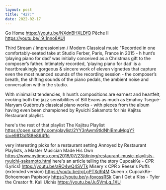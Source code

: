 ```yaml
---
layout: post
title: "427:"
date: 2022-02-17
---
```


Go Home
https://youtu.be/NXdnBHXLDfQ
 Pêche II
https://youtu.be/_9_1nno8AUI

Third Stream / Impressionism / Modern Classical music "Recorded in one comfortably-seated take at Studio Ferber, Paris, France in 2015 - h hunt’s ‘playing piano for dad’ was initially conceived as a Christmas gift to the composer’s father. Intimately recorded, ‘playing piano for dad’ is a heartbreakingly gorgeous & sincere work of eleven vignettes that capture even the most nuanced sounds of the recording session - the composer’s breath, the shifting sounds of the piano pedals, the ambient noise and conversation within the studio. 

With minimalist tendencies, h hunt’s compositions are earnest and heartfelt, evoking both the jazz sensibilities of Bill Evans as much as Emahoy Tsegué-Maryam Guèbrou’s classical piano works - with pieces from the album having even been championed by Ryuichi Sakamoto for his Kajitsu Restaurant playlist.

here's the rest of that playlist
 The Kajitsu Playlist
https://open.spotify.com/playlist/2YY3rAwm9tldNhlBmuMqgY?si=e9813df88e864ffc

very interesting picks for a restaurant setting
 Annoyed by Restaurant Playlists, a Master Musician Made His Own
https://www.nytimes.com/2018/07/23/dining/restaurant-music-playlists-ryuichi-sakamoto.html here's an article telling the story
 CupcakKe - CPR (Lyrics)
https://youtu.be/aRO4wQ4SVTk
 Misery x CPR x Reese's Puffs (extended version)
https://youtu.be/rgLgPTXdR4M
 Queen x CupcakKe- Bohoemoan Papisody
https://youtu.be/y-fovossRSk
 Can I Get a Kiss - Tyler the Creator ft. Kali Ulchis
https://youtu.be/Ju5VmLq_1XU
